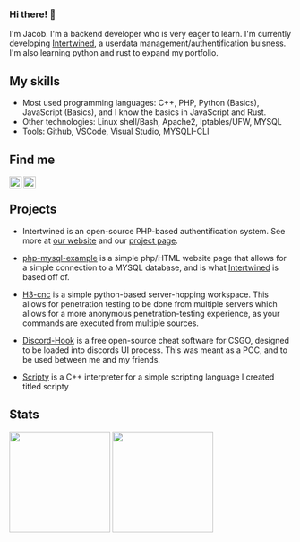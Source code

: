 ### Hi there! 👋

I'm Jacob. I'm a backend developer who is very eager to learn. I'm currently developing [Intertwined](https://intertwined.solutions/), a userdata management/authentification buisness. I'm also learning python and rust to expand my portfolio. 

## My skills

- Most used programming languages: C++, PHP, Python (Basics), JavaScript (Basics), and I know the basics in JavaScript and Rust.
- Other technologies: Linux shell/Bash, Apache2, Iptables/UFW, MYSQL
- Tools: Github, VSCode, Visual Studio, MYSQLI-CLI

## Find me
[<img align="left" alt="Website" width="22px" src="https://cdn.jsdelivr.net/npm/simple-icons@v3/icons/discord.svg" />](https://discord.com/invite/Hj85REktRD)
[<img align="left" alt="Website" width="22px" src="https://cdn.jsdelivr.net/npm/simple-icons@v3/icons/gmail.svg" />](mailto:3e18amn20@protonmail.com)

</br>


## Projects

- Intertwined is an open-source PHP-based authentification system. See more at [our website](https://intertwined.solutions/) and our [project page](https://github.com/UntitledEntity/intertwined-web).

- [php-mysql-example](https://github.com/UntitledEntity/php-mysql-example) is a simple php/HTML website page that allows for a simple connection to a MYSQL database, and is what [Intertwined](https://intertwined.solutions) is based off of. 
 
- [H3-cnc](https://github.com/UntitledEntity/H3-cnc) is a simple python-based server-hopping workspace. This allows for penetration testing to be done from multiple servers which allows for a more anonymous penetration-testing experience, as your commands are executed from multiple sources.
 
- [Discord-Hook](https://github.com/UntitledEntity/Discord-Hook) is a free open-source cheat software for CSGO, designed to be loaded into discords UI process. This was meant as a POC, and to be used between me and my friends.

- [Scripty](https://github.com/UntitledEntity/Scripty-Interpreter) is a C++ interpreter for a simple scripting language I created titled scripty

## Stats

<p>

<img height="180em" src="https://github-readme-stats.vercel.app/api?username=untitledentity&show_icons=true&theme=dracula">
<img height="180em" src="https://github-readme-stats.vercel.app/api/top-langs/?username=untitledentity&show_icons=true&theme=dracula&layout=donut">

</p>
